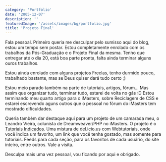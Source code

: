 ```yaml
---
category: 'Portfólio'
date: '2005-12-07'
description: ''
featuredImage: '/assets/images/bg/portfolio.jpg'
title: 'Projeto Final'
---
```


Fala pessoal. Primeiro queria me desculpar pelo sumisso aqui do blog, estou um tempo sem postar. Estou completamente enrolado com os trabalhos da Pós-Graduação e o Projeto Final da mesma. Tenho que entregar até o dia 20, está boa parte pronta, falta ainda terminar alguns ouros trabalhos.

Estou ainda enrolado com alguns projetos Freelas, tenho durmido pouco, trabalhado bastante, mas se Deus quiser dará tudo certo ;)

Estou meio parado também na parte de tutoriais, artigos, fórum... Mas assim que organizar tudo, terminar tudo, estarei de volta no gás :D Estou terminando meu quarto artigo para o iMasters, sobre Reciclagem de CSS e estarei escrevendo aguns outros que o pessoal no fórum do iMasters tem mostrado dificuldades.

Queria também dar destaque aqui para um projeto de um camarada meu, o Leandro Vieira, colunista de Dreamweaver/PHP no iMasters. O projeto é o [Tutoriais Indicados](http://www.tutoriaisindicados.com.br 'Este link abre em uma nova janela'). Uma mistura de del.icio.us com Webtutoriais, onde você indica um favorito, um link que você tenha gostado, mas somente para tutoriais. Feeds para cada seção, para os favoritos de cada usuário, do site inteiro, entre outros. Vale a visita.

Desculpa mais uma vez pessoal, vou ficando por aqui e obrigado.
